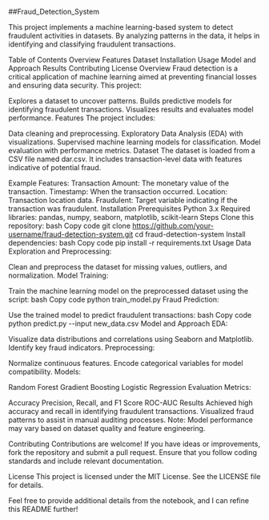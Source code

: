 ##Fraud_Detection_System

This project implements a machine learning-based system to detect fraudulent activities in datasets. By analyzing patterns in the data, it helps in identifying and classifying fraudulent transactions.

Table of Contents
Overview
Features
Dataset
Installation
Usage
Model and Approach
Results
Contributing
License
Overview
Fraud detection is a critical application of machine learning aimed at preventing financial losses and ensuring data security. This project:

Explores a dataset to uncover patterns.
Builds predictive models for identifying fraudulent transactions.
Visualizes results and evaluates model performance.
Features
The project includes:

Data cleaning and preprocessing.
Exploratory Data Analysis (EDA) with visualizations.
Supervised machine learning models for classification.
Model evaluation with performance metrics.
Dataset
The dataset is loaded from a CSV file named dar.csv. It includes transaction-level data with features indicative of potential fraud.

Example Features:
Transaction Amount: The monetary value of the transaction.
Timestamp: When the transaction occurred.
Location: Transaction location data.
Fraudulent: Target variable indicating if the transaction was fraudulent.
Installation
Prerequisites
Python 3.x
Required libraries: pandas, numpy, seaborn, matplotlib, scikit-learn
Steps
Clone this repository:
bash
Copy code
git clone https://github.com/your-username/fraud-detection-system.git
cd fraud-detection-system
Install dependencies:
bash
Copy code
pip install -r requirements.txt
Usage
Data Exploration and Preprocessing:

Clean and preprocess the dataset for missing values, outliers, and normalization.
Model Training:

Train the machine learning model on the preprocessed dataset using the script:
bash
Copy code
python train_model.py
Fraud Prediction:

Use the trained model to predict fraudulent transactions:
bash
Copy code
python predict.py --input new_data.csv
Model and Approach
EDA:

Visualize data distributions and correlations using Seaborn and Matplotlib.
Identify key fraud indicators.
Preprocessing:

Normalize continuous features.
Encode categorical variables for model compatibility.
Models:

Random Forest
Gradient Boosting
Logistic Regression
Evaluation Metrics:

Accuracy
Precision, Recall, and F1 Score
ROC-AUC
Results
Achieved high accuracy and recall in identifying fraudulent transactions.
Visualized fraud patterns to assist in manual auditing processes.
Note: Model performance may vary based on dataset quality and feature engineering.

Contributing
Contributions are welcome! If you have ideas or improvements, fork the repository and submit a pull request. Ensure that you follow coding standards and include relevant documentation.

License
This project is licensed under the MIT License. See the LICENSE file for details.

Feel free to provide additional details from the notebook, and I can refine this README further! ​
